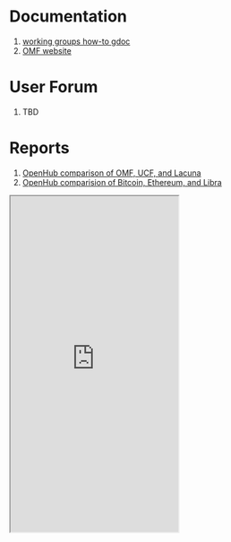# Documentation
1. [working groups how-to gdoc](https://docs.google.com/document/d/11ym1ssmnavCtYkVxVtvFELHWGqv3T_gwUKWl2WsgfnE/edit?usp=sharing)
1. [OMF website](https://www.openmobilityfoundation.org/resources/)

# User Forum
1. TBD

# Reports
1. [OpenHub comparison of OMF, UCF, and Lacuna](https://www.openhub.net/p/_compare?project_0=Open+Mobility+Foundation&project_1=kepler.gl&project_2=Lacuna-tech)
1. [OpenHub comparision of Bitcoin, Ethereum, and Libra](https://www.openhub.net/p/_compare?project_0=Bitcoin&project_1=Ethereum&project_2=Libra+Association)

<iframe src="https://docs.google.com/spreadsheets/d/e/2PACX-1vRZuV4c1mjrTnaWrtrhz9rFRXRwYzQHZMyFAvOAytZu7Ng7lVm7hfhrur3jFLSaWzaRzNoA8ZHifYZe/pubhtml?widget=true&amp;headers=false" width="300" height="600"></iframe>
